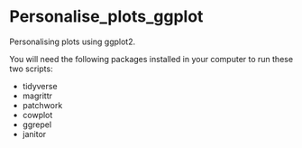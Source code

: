 # Personalise_plots_ggplot
Personalising plots using ggplot2.  
  
You will need the following packages installed in your computer to run these two scripts: 
- tidyverse  
- magrittr  
- patchwork  
- cowplot  
- ggrepel    
- janitor